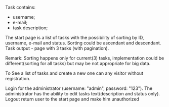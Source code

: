 Task contains:
- username;
- е-mail;
- task description;

The start page is a list of tasks with the possibility of sorting by ID, username, e-mail and status. Sorting could be ascendant and descendant.
Task output - page with 3 tasks (with pagination). 

Remark: Sorting happens only for current(3) tasks, implementation could be different(sorting for all tasks) but may be not appropriate for big data.

To See a list of tasks and create a new one can any visitor without registration.

Login for the administrator (username: "admin", password: "123"). 
The administrator has the ability to edit tasks text(description and status only).
Logout return user to the start page and make him unauthorized
